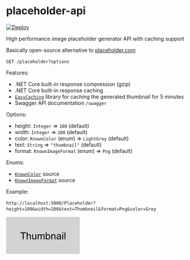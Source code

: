 # placeholder-api

[![Deploy](https://www.herokucdn.com/deploy/button.svg)](https://heroku.com/deploy)

High performance image placeholder generator API with caching support

Basically open-source alternative to [placeholder.com](https://placeholder.com/)

```
GET /placeholder?options
```

Features:
- .NET Core built-in response compression (gzip)
- .NET Core built-in response caching
- [`EasyCaching`](https://github.com/dotnetcore/EasyCaching) library for caching the generated thumbnail for 5 minutes
- Swagger API documentation `/swagger`

Options:
- height: `Integer` => `100` (default)
- width: `Integer` => `100` (default)
- color: `KnownColor` (enum) => `LightGrey` (default)
- text: `String` => `"thumbnail"` (default)
- format: `KnownImageFormat` (enum) => `Png` (default)

Enums:
- [`KnownColor`](https://docs.microsoft.com/en-us/dotnet/api/system.drawing.knowncolor?view=net-5.0#fields) source
- [`KnownImageFormat`](https://docs.microsoft.com/en-us/dotnet/api/system.drawing.imaging.imageformat?view=dotnet-plat-ext-5.0#properties) source

Example:
```
http://localhost:5000/Placeholder?height=100&width=200&text=Thumbnail&format=Png&color=Grey
```

![Thumbnail](thumbnail.png)
